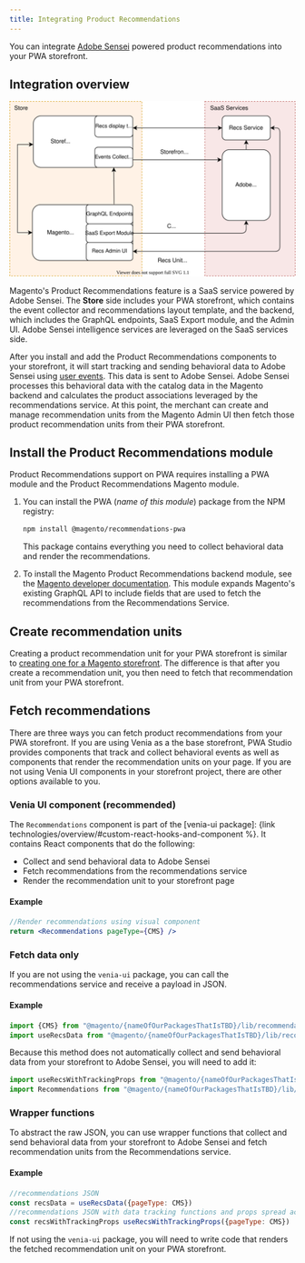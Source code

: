 ```yaml
---
title: Integrating Product Recommendations
---
```


You can integrate [Adobe Sensei](https://www.adobe.com/sensei.html) powered product recommendations into your PWA storefront.
## Integration overview

![Product Recommendations for Headless Deployment](images/pwa-arch-diag-sensei.svg)

Magento's Product Recommendations feature is a SaaS service powered by Adobe Sensei.
The **Store** side includes your PWA storefront, which contains the event collector and recommendations layout template, and the backend, which includes the GraphQL endpoints, SaaS Export module, and the Admin UI.
Adobe Sensei intelligence services are leveraged on the SaaS services side.

After you install and add the Product Recommendations components to your storefront, it will start tracking and sending behavioral data to Adobe Sensei using [user events](https://devdocs.magento.com/recommendations/events.html).
This data is sent to Adobe Sensei.
Adobe Sensei processes this behavioral data with the catalog data in the Magento backend and calculates the product associations leveraged by the recommendations service.
At this point, the merchant can create and manage recommendation units from the Magento Admin UI then fetch those product recommendation units from their PWA storefront.

## Install the Product Recommendations module

Product Recommendations support on PWA requires installing a PWA module and the Product Recommendations Magento module.

1. You can install the PWA (_name of this module_) package from the NPM registry:

   ```sh
   npm install @magento/recommendations-pwa
   ```
   This package contains everything you need to collect behavioral data and render the recommendations.

1. To install the Magento Product Recommendations backend module, see the [Magento developer documentation](https://devdocs.magento.com/recommendations/install-configure.html).
This module expands Magento's existing GraphQL API to include fields that are used to fetch the recommendations from the Recommendations Service.

## Create recommendation units

Creating a product recommendation unit for your PWA storefront is similar to [creating one for a Magento storefront](https://docs.magento.com/user-guide/marketing/create-new-rec.html).
The difference is that after you create a recommendation unit, you then need to fetch that recommendation unit from your PWA storefront.

## Fetch recommendations

There are three ways you can fetch product recommendations from your PWA storefront.
If you are using Venia as a the base storefront, PWA Studio provides components that track and collect behavioral events as well as components that render the recommendation units on your page.
If you are not using Venia UI components in your storefront project, there are other options available to you.

### Venia UI component (recommended)

The `Recommendations` component is part of the [venia-ui package]: {link technologies/overview/#custom-react-hooks-and-component %}. 
It contains React components that do the following:
-   Collect and send behavioral data to Adobe Sensei
-   Fetch recommendations from the recommendations service
-   Render the recommendation unit to your storefront page
#### Example

```jsx
//Render recommendations using visual component
return <Recommendations pageType={CMS} />
```
### Fetch data only

If you are not using the `venia-ui` package, you can call the recommendations service and receive a payload in JSON.
#### Example

```js
import {CMS} from "@magento/{nameOfOurPackagesThatIsTBD}/lib/recommendations/constants"
import useRecsData from "@magento/{nameOfOurPackagesThatIsTBD}/lib/recommendations/hooks/useRecsData"
```
Because this method does not automatically collect and send behavioral data from your storefront to Adobe Sensei, you will need to add it:

```js
import useRecsWithTrackingProps from "@magento/{nameOfOurPackagesThatIsTBD}/lib/recommendations/hooks/useRecsWithTrackingProps"
import Recommendations from "@magento/{nameOfOurPackagesThatIsTBD}/lib/recommendations/components/Recommendations"
```
### Wrapper functions

To abstract the raw JSON, you can use wrapper functions that collect and send behavioral data from your storefront to Adobe Sensei and fetch recommendation units from the Recommendations service.
#### Example

```js
//recommendations JSON
const recsData = useRecsData({pageType: CMS})
//recommendations JSON with data tracking functions and props spread across
const recsWithTrackingProps useRecsWithTrackingProps({pageType: CMS})
```

If not using the `venia-ui` package, you will need to write code that renders the fetched recommendation unit on your PWA storefront.

